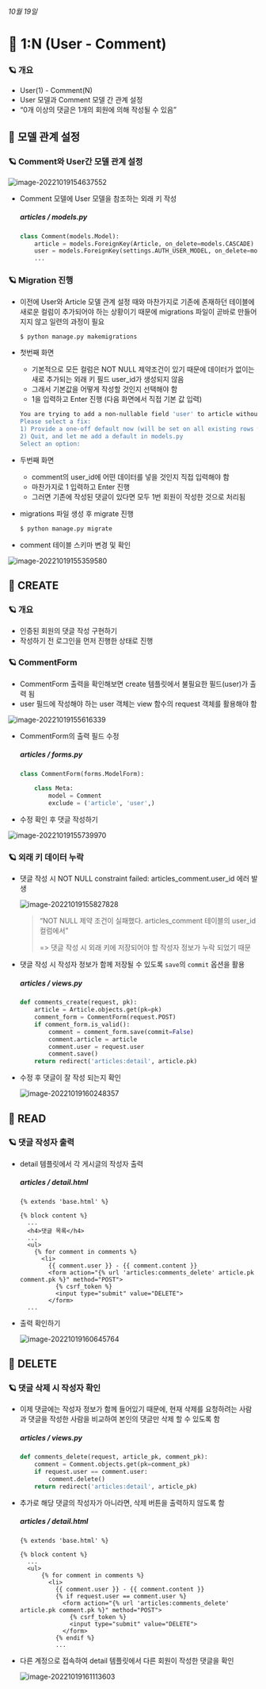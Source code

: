 ###### 10월 19일

# 💬 1:N (User - Comment)

### 🪐 개요

- User(1) - Comment(N)
- User 모델과 Comment 모델 간 관계 설정
- “0개 이상의 댓글은 1개의 회원에 의해 작성될 수 있음”



## 🌌 모델 관계 설정

### 🪐 Comment와 User간 모델 관계 설정 

![image-20221019154637552](README.assets/image-20221019154637552.png)



- Comment 모델에 User 모델을 참조하는 외래 키 작성

  ##### articles / models.py

  ```py
  class Comment(models.Model):
      article = models.ForeignKey(Article, on_delete=models.CASCADE)
      user = models.ForeignKey(settings.AUTH_USER_MODEL, on_delete=models.CASCADE)
      ...
  ```



### 🪐 Migration 진행

- 이전에 User와 Article 모델 관계 설정 때와 마찬가지로 기존에 존재하던 테이블에 새로운 컬럼이 추가되어야 하는 상황이기 때문에 migrations 파일이 곧바로 만들어지지 않고 일련의 과정이 필요

  ```bash
  $ python manage.py makemigrations
  ```

  

- 첫번째 화면

  - 기본적으로 모든 컬럼은 NOT NULL 제약조건이 있기 때문에 데이터가 없이는 새로 추가되는 외래 키 필드 user_id가 생성되지 않음
  - 그래서 기본값을 어떻게 작성할 것인지 선택해야 함
  - 1을 입력하고 Enter 진행 (다음 화면에서 직접 기본 값 입력)

  ```bash
  You are trying to add a non-nullable field 'user' to article without a default; we can't do that (the database needs something to populate existing rows).
  Please select a fix:
  1) Provide a one-off default now (will be set on all existing rows with a null value for this column)
  2) Quit, and let me add a default in models.py
  Select an option: 
  ```



- 두번째 화면
  - comment의 user_id에 어떤 데이터를 넣을 것인지 직접 입력해야 함
  - 마찬가지로 1 입력하고 Enter 진행
  - 그러면 기존에 작성된 댓글이 있다면 모두 1번 회원이 작성한 것으로 처리됨



- migrations 파일 생성 후 migrate 진행

  ```bash
  $ python manage.py migrate
  ```



- comment 테이블 스키마 변경 및 확인

![image-20221019155359580](README.assets/image-20221019155359580.png)



## 🌌 CREATE

### 🪐 개요

- 인증된 회원의 댓글 작성 구현하기
- 작성하기 전 로그인을 먼저 진행한 상태로 진행



### 🪐 CommentForm 

- CommentForm 출력을 확인해보면 create 템플릿에서 불필요한 필드(user)가 출력 됨
- user 필드에 작성해야 하는 user 객체는 view 함수의 request 객체를 활용해야 함

![image-20221019155616339](README.assets/image-20221019155616339.png)



- CommentForm의 출력 필드 수정

  ##### articles / forms.py

  ```py
  class CommentForm(forms.ModelForm):
      
      class Meta:
          model = Comment
          exclude = ('article', 'user',)
  ```



- 수정 확인 후 댓글 작성하기

![image-20221019155739970](README.assets/image-20221019155739970.png)



### 🪐 외래 키 데이터 누락

- 댓글 작성 시 NOT NULL constraint failed: articles_comment.user_id 에러 발생

  ![image-20221019155827828](README.assets/image-20221019155827828.png)

  > “NOT NULL 제약 조건이 실패했다. articles_comment 테이블의 user_id 컬럼에서”
  >
  > => 댓글 작성 시 외래 키에 저장되어야 할 작성자 정보가 누락 되었기 때문



- 댓글 작성 시 작성자 정보가 함께 저장될 수 있도록 `save`의 `commit` 옵션을 활용

  ##### articles / views.py

  ```py
  def comments_create(request, pk):
      article = Article.objects.get(pk=pk)
      comment_form = CommentForm(request.POST)
      if comment_form.is_valid():
          comment = comment_form.save(commit=False)
          comment.article = article
          comment.user = request.user
          comment.save()
      return redirect('articles:detail', article.pk)
  ```



- 수정 후 댓글이 잘 작성 되는지 확인

  ![image-20221019160248357](README.assets/image-20221019160248357.png)



## 🌌 READ

### 🪐 댓글 작성자 출력

- detail 템플릿에서 각 게시글의 작성자 출력

  ##### articles / detail.html

  ```django
  {% extends 'base.html' %}
  
  {% block content %}
    ...
    <h4>댓글 목록</h4>
    ...
    <ul>
      {% for comment in comments %}
        <li>
          {{ comment.user }} - {{ comment.content }}
          <form action="{% url 'articles:comments_delete' article.pk comment.pk %}" method="POST">
            {% csrf_token %}
            <input type="submit" value="DELETE">
          </form>
    ...
  ```



- 출력 확인하기

  ![image-20221019160645764](README.assets/image-20221019160645764.png)



## 🌌 DELETE

### 🪐 댓글 삭제 시 작성자 확인

- 이제 댓글에는 작성자 정보가 함께 들어있기 때문에, 현재 삭제를 요청하려는 사람과 댓글을 작성한 사람을 비교하여 본인의 댓글만 삭제 할 수 있도록 함

  ##### articles / views.py

  ```python
  def comments_delete(request, article_pk, comment_pk):
      comment = Comment.objects.get(pk=comment_pk)
      if request.user == comment.user:
          comment.delete()
      return redirect('articles:detail', article_pk)
  ```



- 추가로 해당 댓글의 작성자가 아니라면, 삭제 버튼을 출력하지 않도록 함

  ##### articles / detail.html

  ```django
  {% extends 'base.html' %}
  
  {% block content %}
    ...
    <ul>
        {% for comment in comments %}
          <li>
            {{ comment.user }} - {{ comment.content }}
            {% if request.user == comment.user %}
              <form action="{% url 'articles:comments_delete' article.pk comment.pk %}" method="POST">
                {% csrf_token %}
                <input type="submit" value="DELETE">
              </form>
            {% endif %}
            ...
  ```



- 다른 계정으로 접속하여 detail 템플릿에서 다른 회원이 작성한 댓글을 확인

  ![image-20221019161113603](README.assets/image-20221019161113603.png)

